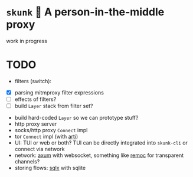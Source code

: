 # `skunk` 🦨 A person-in-the-middle proxy

work in progress

# TODO

 - filters (switch):
  - [x] parsing mitmproxy filter expressions
  - [ ] effects of filters?
  - [ ] build `Layer` stack from filter set?
  - build hard-coded `Layer` so we can prototype stuff?
 - http proxy server
 - socks/http proxy `Connect` impl
 - tor `Connect` impl (with [arti][1])
 - UI: TUI or web or both? TUI can be directly integrated into `skunk-cli` or connect via network
 - network: [axum][2] with websocket, something like [remoc][1] for transparent channels?
 - storing flows: [sqlx][4] with sqlite

[1]: https://docs.rs/arti-client/latest/arti_client/index.html
[2]: https://docs.rs/axum/latest/axum/index.html
[3]: https://github.com/ENQT-GmbH/remoc
[4]: https://docs.rs/sqlx/latest/sqlx/index.html
